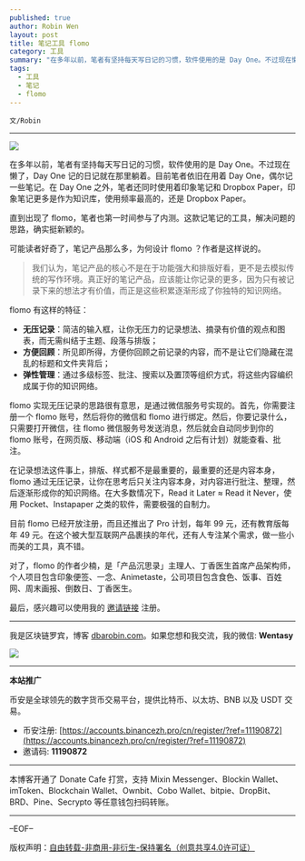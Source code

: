 ```yaml
---
published: true
author: Robin Wen
layout: post
title: 笔记工具 flomo
category: 工具
summary: "在多年以前，笔者有坚持每天写日记的习惯，软件使用的是 Day One。不过现在懒了，Day One 记的日记就在那里躺着。目前笔者依旧在用着 Day One，偶尔记一些笔记。在 Day One 之外，笔者还同时使用着印象笔记和 Dropbox Paper，印象笔记更多是作为知识库，使用频率最高的，还是 Dropbox Paper。对了，flomo 的作者少楠，是「产品沉思录」主理人、丁香医生首席产品架构师，个人项目包含印象便签、一念、Animetaste，公司项目包含食色、饭事、百姓网、周末画报、倒数日、丁香医生。"
tags:
  - 工具
  - 笔记
  - flomo
---
```


`文/Robin`

***

![](https://cdn.dbarobin.com/ql53ipq.png)

在多年以前，笔者有坚持每天写日记的习惯，软件使用的是 Day One。不过现在懒了，Day One 记的日记就在那里躺着。目前笔者依旧在用着 Day One，偶尔记一些笔记。在 Day One 之外，笔者还同时使用着印象笔记和 Dropbox Paper，印象笔记更多是作为知识库，使用频率最高的，还是 Dropbox Paper。

直到出现了 flomo，笔者也第一时间参与了内测。这款记笔记的工具，解决问题的思路，确实挺新颖的。

可能读者好奇了，笔记产品那么多，为何设计 flomo ？作者是这样说的。

> 我们认为，笔记产品的核心不是在于功能强大和排版好看，更不是去模拟传统的写作环境。真正好的笔记产品，应该能让你记录的更多，因为只有被记录下来的想法才有价值，而正是这些积累逐渐形成了你独特的知识网络。

flomo 有这样的特征：

* **无压记录**：简洁的输入框，让你无压力的记录想法、摘录有价值的观点和图表，而无需纠结于主题、段落与排版；
* **方便回顾**：所见即所得，方便你回顾之前记录的内容，而不是让它们隐藏在混乱的标题和文件夹背后；
* **弹性管理**：通过多级标签、批注、搜索以及置顶等组织方式，将这些内容编织成属于你的知识网络。

flomo 实现无压记录的思路很有意思，是通过微信服务号实现的。首先，你需要注册一个 flomo 账号，然后将你的微信和 flomo 进行绑定。然后，你要记录什么，只需要打开微信，往 flomo 微信服务号发送消息，然后就会自动同步到你的 flomo 账号，在网页版、移动端（iOS 和 Android 之后有计划）就能查看、批注。

在记录想法这件事上，排版、样式都不是最重要的，最重要的还是内容本身，flomo 通过无压记录，让你在思考后只关注内容本身，对内容进行批注、整理，然后逐渐形成你的知识网络。在大多数情况下，Read it Later ≈ Read it Never，使用 Pocket、Instapaper 之类的软件，需要极强的自制力。

目前 flomo 已经开放注册，而且还推出了 Pro 计划，每年 99 元，还有教育版每年 49 元。在这个被大型互联网产品裹挟的年代，还有人专注某个需求，做一些小而美的工具，真不错。

对了，flomo 的作者少楠，是「产品沉思录」主理人、丁香医生首席产品架构师，个人项目包含印象便签、一念、Animetaste，公司项目包含食色、饭事、百姓网、周末画报、倒数日、丁香医生。

最后，感兴趣可以使用我的 [邀请链接](https://flomoapp.com/register2/?ODg2) 注册。

***

我是区块链罗宾，博客 [dbarobin.com](https://dbarobin.com/)。如果您想和我交流，我的微信: **Wentasy**

![](https://cdn.dbarobin.com/v4yywe2.png)

***

**本站推广**

币安是全球领先的数字货币交易平台，提供比特币、以太坊、BNB 以及 USDT 交易。

* 币安注册: [https://accounts.binancezh.pro/cn/register/?ref=11190872](https://accounts.binancezh.pro/cn/register/?ref=11190872)
* 邀请码: **11190872**

***

本博客开通了 Donate Cafe 打赏，支持 Mixin Messenger、Blockin Wallet、imToken、Blockchain Wallet、Ownbit、Cobo Wallet、bitpie、DropBit、BRD、Pine、Secrypto 等任意钱包扫码转账。

<center>
    <div class="--donate-button"
         data-button-id="f8b9df0d-af9a-460d-8258-d3f435445075"
    ></div>
</center>

***

–EOF–

版权声明：[自由转载-非商用-非衍生-保持署名（创意共享4.0许可证）](http://creativecommons.org/licenses/by-nc-nd/4.0/deed.zh)